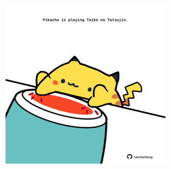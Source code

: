 <!-- built at 11/05/2022, 19:00:57 UTC -->
<p align="center">
  <img width="500" height="500" src="./ReadmeImage.svg">
</p>
